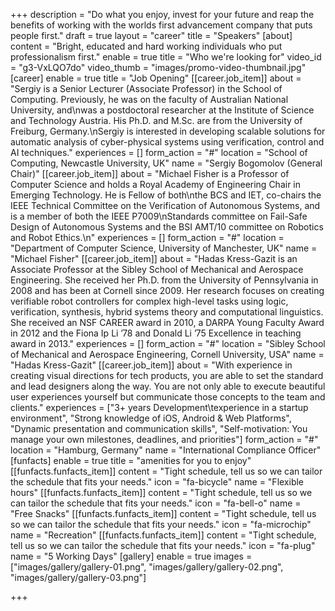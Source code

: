 +++
description = "Do what you enjoy, invest for your future and reap the benefits of working with the worlds first advancement company that puts people first."
draft = true
layout = "career"
title = "Speakers"
[about]
content = "Bright, educated and hard working individuals who put professionalism first."
enable = true
title = "Who we're looking for"
video_id = "g3-VxLQO7do"
video_thumb = "images/promo-video-thumbnail.jpg"
[career]
enable = true
title = "Job Opening"
[[career.job_item]]
about = "Sergiy is a Senior Lecturer (Associate Professor) in the School of Computing. Previously, he was on the faculty of Australian National University, and\nwas a postdoctoral researcher at the Institute of Science and Technology Austria. His Ph.D. and M.Sc. are from the University of Freiburg, Germany.\nSergiy is interested in developing scalable solutions for automatic analysis of cyber-physical systems using verification, control and AI techniques."
experiences = []
form_action = "#"
location = "School of Computing, Newcastle University, UK"
name = "Sergiy Bogomolov (General Chair)"
[[career.job_item]]
about = "Michael Fisher is a Professor of Computer Science and holds a Royal Academy of Engineering Chair in Emerging Technology. He is Fellow of both\nthe BCS and IET, co-chairs the IEEE Technical Committee on the Verification of Autonomous Systems, and is a member of both the IEEE P7009\nStandards committee on Fail-Safe Design of Autonomous Systems and the BSI AMT/10 committee on Robotics and Robot Ethics.\n"
experiences = []
form_action = "#"
location = "Department of Computer Science, University of Manchester, UK"
name = "Michael Fisher"
[[career.job_item]]
about = "Hadas Kress-Gazit is an Associate Professor at the Sibley School of Mechanical and Aerospace Engineering. She received her Ph.D. from the University of Pennsylvania in 2008 and has been at Cornell since 2009. Her research focuses on creating verifiable robot controllers for complex high-level tasks using logic, verification, synthesis, hybrid systems theory and computational linguistics. She received an NSF CAREER award in 2010, a DARPA Young Faculty Award in 2012 and the Fiona Ip Li ’78 and Donald Li ’75 Excellence in teaching award in 2013."
experiences = []
form_action = "#"
location = "Sibley School of Mechanical and Aerospace Engineering, Cornell University, USA"
name = "Hadas Kress-Gazit"
[[career.job_item]]
about = "With experience in creating visual directions for tech products, you are able to set the standard and lead designers along the way. You are not only able to execute beautiful user experiences yourself but communicate those concepts to the team and clients."
experiences = ["3+ years Development\texperience in a startup environment", "Strong knowledge of iOS, Android & Web Platforms", "Dynamic presentation and communication skills", "Self-motivation: You manage your own milestones, deadlines, and priorities"]
form_action = "#"
location = "Hamburg, Germany"
name = "International Compliance Officer"
[funfacts]
enable = true
title = "amenities for you to enjoy"
[[funfacts.funfacts_item]]
content = "Tight schedule, tell us so we can tailor the schedule that fits your needs."
icon = "fa-bicycle"
name = "Flexible hours"
[[funfacts.funfacts_item]]
content = "Tight schedule, tell us so we can tailor the schedule that fits your needs."
icon = "fa-bell-o"
name = "Free Snacks"
[[funfacts.funfacts_item]]
content = "Tight schedule, tell us so we can tailor the schedule that fits your needs."
icon = "fa-microchip"
name = "Recreation"
[[funfacts.funfacts_item]]
content = "Tight schedule, tell us so we can tailor the schedule that fits your needs."
icon = "fa-plug"
name = "5 Working Days"
[gallery]
enable = true
images = ["images/gallery/gallery-01.png", "images/gallery/gallery-02.png", "images/gallery/gallery-03.png"]

+++

